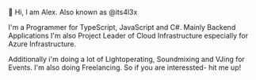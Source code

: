 👋 Hi, I am Alex. Also known as @its4l3x

I'm a Programmer for TypeScript, JavaScript and C#. Mainly Backend Applications
I'm also Project Leader of Cloud Infrastructure especially for Azure Infrastructure.

Additionally i'm doing a lot of Lightoperating, Soundmixing and VJing for Events.
I'm also doing Freelancing. So if you are interessted- hit me up!


